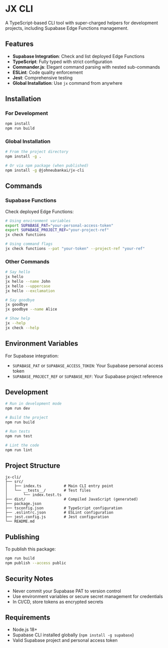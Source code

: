# JX CLI

A TypeScript-based CLI tool with super-charged helpers for development projects, including Supabase Edge Functions management.

## Features

- **Supabase Integration**: Check and list deployed Edge Functions
- **TypeScript**: Fully typed with strict configuration
- **Commander.js**: Elegant command parsing with nested sub-commands
- **ESLint**: Code quality enforcement
- **Jest**: Comprehensive testing
- **Global Installation**: Use `jx` command from anywhere

## Installation

### For Development

```bash
npm install
npm run build
```

### Global Installation

```bash
# From the project directory
npm install -g .

# Or via npm package (when published)
npm install -g @johneubankai/jx-cli
```

## Commands

### Supabase Functions

Check deployed Edge Functions:

```bash
# Using environment variables
export SUPABASE_PAT="your-personal-access-token"
export SUPABASE_PROJECT_REF="your-project-ref"
jx check functions

# Using command flags
jx check functions --pat "your-token" --project-ref "your-ref"
```

### Other Commands

```bash
# Say hello
jx hello
jx hello --name John
jx hello --uppercase
jx hello --exclamation

# Say goodbye
jx goodbye
jx goodbye --name Alice

# Show help
jx --help
jx check --help
```

## Environment Variables

For Supabase integration:

- `SUPABASE_PAT` or `SUPABASE_ACCESS_TOKEN`: Your Supabase personal access token
- `SUPABASE_PROJECT_REF` or `SUPABASE_REF`: Your Supabase project reference

## Development

```bash
# Run in development mode
npm run dev

# Build the project
npm run build

# Run tests
npm run test

# Lint the code
npm run lint
```

## Project Structure

```
jx-cli/
├── src/
│   ├── index.ts          # Main CLI entry point
│   └── __tests__/        # Test files
│       └── index.test.ts
├── dist/                 # Compiled JavaScript (generated)
├── package.json
├── tsconfig.json         # TypeScript configuration
├── .eslintrc.json        # ESLint configuration
├── jest.config.js        # Jest configuration
└── README.md
```

## Publishing

To publish this package:

```bash
npm run build
npm publish --access public
```

## Security Notes

- Never commit your Supabase PAT to version control
- Use environment variables or secure secret management for credentials
- In CI/CD, store tokens as encrypted secrets

## Requirements

- Node.js 18+
- Supabase CLI installed globally (`npm install -g supabase`)
- Valid Supabase project and personal access token

